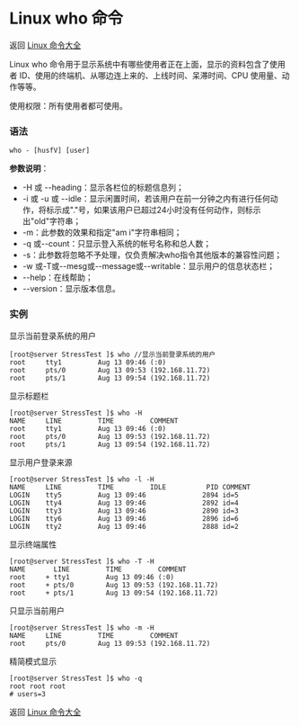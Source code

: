 # Linux who 命令

返回 [Linux 命令大全](https://ahuang007.github.com/Linux-Command)

Linux who 命令用于显示系统中有哪些使用者正在上面，显示的资料包含了使用者 ID、使用的终端机、从哪边连上来的、上线时间、呆滞时间、CPU 使用量、动作等等。

使用权限：所有使用者都可使用。

### 语法

```
who - [husfV] [user]
```

**参数说明**：

- -H 或 --heading：显示各栏位的标题信息列；
- -i 或 -u 或 --idle：显示闲置时间，若该用户在前一分钟之内有进行任何动作，将标示成"."号，如果该用户已超过24小时没有任何动作，则标示出"old"字符串；
- -m：此参数的效果和指定"am i"字符串相同；
- -q 或--count：只显示登入系统的帐号名称和总人数；
- -s：此参数将忽略不予处理，仅负责解决who指令其他版本的兼容性问题；
- -w 或-T或--mesg或--message或--writable：显示用户的信息状态栏；
- --help：在线帮助；
- --version：显示版本信息。

### 实例

显示当前登录系统的用户

```
[root@server StressTest ]$ who //显示当前登录系统的用户
root     tty1         Aug 13 09:46 (:0)
root     pts/0        Aug 13 09:53 (192.168.11.72)
root     pts/1        Aug 13 09:54 (192.168.11.72)
```

显示标题栏

```
[root@server StressTest ]$ who -H
NAME     LINE         TIME         COMMENT
root     tty1         Aug 13 09:46 (:0)
root     pts/0        Aug 13 09:53 (192.168.11.72)
root     pts/1        Aug 13 09:54 (192.168.11.72)
```

显示用户登录来源

```
[root@server StressTest ]$ who -l -H
NAME     LINE         TIME         IDLE          PID COMMENT
LOGIN    tty5         Aug 13 09:46              2894 id=5
LOGIN    tty4         Aug 13 09:46              2892 id=4
LOGIN    tty3         Aug 13 09:46              2890 id=3
LOGIN    tty6         Aug 13 09:46              2896 id=6
LOGIN    tty2         Aug 13 09:46              2888 id=2
```

显示终端属性

```
[root@server StressTest ]$ who -T -H
NAME       LINE         TIME         COMMENT
root     + tty1         Aug 13 09:46 (:0)
root     + pts/0        Aug 13 09:53 (192.168.11.72)
root     + pts/1        Aug 13 09:54 (192.168.11.72)
```

只显示当前用户

```
[root@server StressTest ]$ who -m -H
NAME     LINE         TIME         COMMENT
root     pts/0        Aug 13 09:53 (192.168.11.72)
```

精简模式显示

```
[root@server StressTest ]$ who -q
root root root
# users=3
```

返回 [Linux 命令大全](https://ahuang007.github.com/Linux-Command)